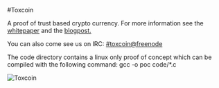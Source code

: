 #Toxcoin 

A proof of trust based crypto currency. For more information see the [whitepaper](https://coin.tox.im/whitepaper.pdf) and the [blogpost.](https://blog.tox.im/2015/04/01/introducing-toxcoin/)

You can also come see us on IRC: [#toxcoin@freenode](https://webchat.freenode.net/?channels=toxcoin)

The code directory contains a linux only proof of concept which can be compiled with the following command: gcc -o poc code/*.c

![Toxcoin](https://raw.github.com/irungentoo/toxcoin/master/logo/toxcoin.png "Toxcoin")
